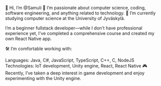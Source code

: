 👋 Hi, I’m @Samuli
👀 I’m passionate about computer science, coding, software engineering, and anything related to technology.
🌱 I’m currently studying computer science at the University of Jyväskylä.

I’m a beginner fullstack developer—while I don't have professional experience yet, I've completed a comprehensive course and created my own React Native app.

🛠️ I’m comfortable working with:

Languages: Java, C#, JavaScript, TypeScript, C++, C, NodeJS
Technologies: IoT development, Unity engine, React, React Native
🎮 Recently, I’ve taken a deep interest in game development and enjoy experimenting with the Unity engine.

<!--- Samuliej/Samuliej is a ✨ special ✨ repository because its `README.md` (this file) appears on your GitHub profile. You can click the Preview link to take a look at your changes. --->
